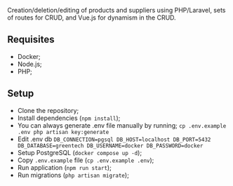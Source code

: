 
Creation/deletion/editing of products and suppliers using PHP/Laravel, sets of routes for CRUD, and Vue.js for dynamism in the CRUD.

## Requisites

- Docker;
- Node.js;
- PHP;

## Setup

- Clone the repository;
- Install dependencies (`npm install`);
- You can always generate .env file manually by running;
`cp .env.example .env
php artisan key:generate`
- Edit .env db
`DB_CONNECTION=pgsql
DB_HOST=localhost
DB_PORT=5432
DB_DATABASE=greentech
DB_USERNAME=docker
DB_PASSWORD=docker`
- Setup PostgreSQL (`docker compose up -d`);
- Copy `.env.example` file (`cp .env.example .env`);
- Run application (`npm run start`);
- Run migrations (`php artisan migrate`);

